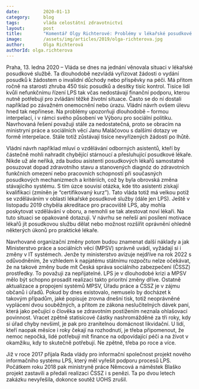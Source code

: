 ```yaml
---
date:         2020-01-13
category:     blog
tags:         vláda celostátní zdravotnictví
layout:       post
title:        "Komentář Olgy Richterové: Problémy v lékařské posudkové službě řeší vláda polovičatě"
image:        /assets/img/articles/2019/olga-richterova.jpg
author:       Olga Richterová
authorId: olga.richterova
---
```


Praha, 13. ledna 2020 – Vláda se dnes na jednání věnovala situaci v lékařské posudkové službě. Ta dlouhodobě nezvládá vyřizovat žádosti o vydání posudků k žádostem o invalidní důchody nebo příspěvky na péči. Má přitom ročně na starosti zhruba 450 tisíc posudků a desítky tisíc kontrol. Tisíce lidí kvůli nefunkčnímu řízení LPS tak včas nedostávají finanční podporu, kterou nutně potřebují pro zvládání těžké životní situace. Často se do ní dostali například po závažném onemocnění nebo úrazu. Vládní návrh ovšem úlevu hned tak nepřinese. Na problémy upozorňuji dlouhodobě – formou interpelací, i v rámci svého působení ve Výboru pro sociální politiku. Navrhovaná řešení považuji stále za nedostatečná, proto se obracím na ministryni práce a sociálních věcí Janu Maláčovou s dalšími dotazy ve formě interpelace. Stále totiž zůstávají tisíce nevyřízených žádostí po lhůtě.

Vládní návrh například mluví o vzdělávání odborných asistentů, kteří by částečně mohli nahradit chybějící stárnoucí a přesluhující posudkové lékaře. Nikde už ale neříká, zda budou asistenti posudkových lékařů samostatně posuzovat dopad zdravotního stavu a stanovených diagnóz do zdravotních funkčních omezení nebo pracovních schopností při současných posudkových mechanizmech a kritériích, což by byla obrovská změna stávajícího systému. S tím úzce souvisí otázka, kde tito asistenti získají kvalifikaci (zmíněn je “certifikovaný kurz”). Tato vláda totiž má velkou potíž se vzděláváním v oblasti lékařské posudkové služby (dále jen LPS). Ještě v listopadu 2019 chyběla akreditace pro pracoviště LPS, aby mohla poskytovat vzdělávání v oboru, a nemohli se tak atestovat noví lékaři. Na tuto situaci se opakovaně dotazuji. V návrhu se neřeší ani posílení motivace lékařů jít posudkovou službu dělat nebo možnost rozšířit oprávnění ohledně některých úkonů pro praktické lékaře. 

Navrhované organizační změny potom budou znamenat další náklady a jak Ministerstvo práce a sociálních věcí (MPSV) správně uvádí, vyžádají si i změny v IT systémech. Jenže ty ministerstvo avizuje nejdříve na rok 2022 s odůvodněním, že vzhledem k napjatému státnímu rozpočtu nelze očekávat, že na takové změny bude mít Česká správa sociálního zabezpečení (ČSSZ) prostředky. To považuji za nepřijatelné. LPS je v dlouhodobé krizi a MPSV mělo být schopno prosadit realizaci takto prioritní změny dříve. Ostatně aktualizace a propojení systémů MPSV, Úřadu práce a ČSSZ je v zájmu občanů i úřadů. Pokud by dnes existovalo, nemuselo by docházet k takovým případům, jaké popisuje zrovna dnešní tisk, totiž neoprávněné vyplácení dvou souběžných, a přitom ze zákona neslučitelných dávek paní, která jako pečující o člověka se zdravotním postižením neznala ohlašovací povinnost. Vracet zpětně statisícové částky nashromážděné za tři roky, kdy si úřad chyby nevšiml, je pak pro zranitelnou domácnost likvidační. U lidí, kteří naopak měsíce i roky čekají na rozhodnutí, je třeba připomenout, že nemoc nepočká, lidé potřebují mít finance na odpovídající péči a na život v okamžiku, kdy to skutečně potřebují. Ne zpětně, třeba po roce a více.

Již v roce 2017 přijala Rada vlády pro informační společnost projekt nového informačního systému LPS, který měl vyřešit podporu procesů LPS. Počátkem roku 2018 pak ministryně práce Němcová a náměstek Blaško projekt zastavili a předali realizaci ČSSZ i s penězi. Ta po dvou letech zakázku nevyřešila, dokonce soutěž UOHS zrušil. 
